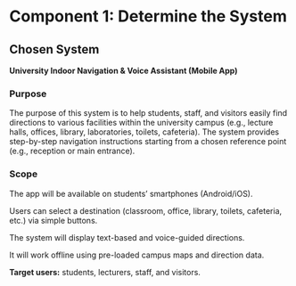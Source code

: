 # Component 1: Determine the System

## Chosen System

**University Indoor Navigation & Voice Assistant (Mobile App)**

### Purpose

The purpose of this system is to help students, staff, and visitors easily find directions to various facilities within the university campus (e.g., lecture halls, offices, library, laboratories, toilets, cafeteria). The system provides step-by-step navigation instructions starting from a chosen reference point (e.g., reception or main entrance).

### Scope

The app will be available on students’ smartphones (Android/iOS).

Users can select a destination (classroom, office, library, toilets, cafeteria, etc.) via simple buttons.

The system will display text-based and voice-guided directions.

It will work offline using pre-loaded campus maps and direction data.

**Target users:** students, lecturers, staff, and visitors.

